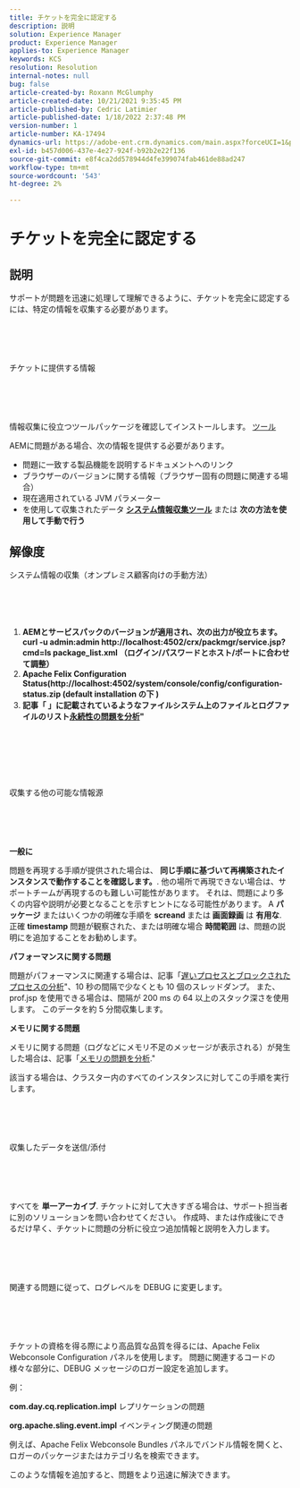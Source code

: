 ```yaml
---
title: チケットを完全に認定する
description: 説明
solution: Experience Manager
product: Experience Manager
applies-to: Experience Manager
keywords: KCS
resolution: Resolution
internal-notes: null
bug: false
article-created-by: Roxann McGlumphy
article-created-date: 10/21/2021 9:35:45 PM
article-published-by: Cedric Latimier
article-published-date: 1/18/2022 2:37:48 PM
version-number: 1
article-number: KA-17494
dynamics-url: https://adobe-ent.crm.dynamics.com/main.aspx?forceUCI=1&pagetype=entityrecord&etn=knowledgearticle&id=8e3243d7-b632-ec11-b6e5-000d3a5ba97a
exl-id: b457d006-437e-4e27-924f-b92b2e22f136
source-git-commit: e8f4ca2dd578944d4fe399074fab461de88ad247
workflow-type: tm+mt
source-wordcount: '543'
ht-degree: 2%

---
```


# チケットを完全に認定する

## 説明


サポートが問題を迅速に処理して理解できるように、チケットを完全に認定するには、特定の情報を収集する必要があります。
<br><br><br><br> <br><br>チケットに提供する情報<br><br><br><br> <br><br>
情報収集に役立つツールパッケージを確認してインストールします。 [ツール](https://helpx.adobe.com/experience-manager/kb/index/tools.html)

AEMに問題がある場合、次の情報を提供する必要があります。

- 問題に一致する製品機能を説明するドキュメントへのリンク
- ブラウザーのバージョンに関する情報（ブラウザー固有の問題に関連する場合）
- 現在適用されている JVM パラメーター
- を使用して収集されたデータ <b>[システム情報収集ツール](https://helpx.adobe.com/experience-manager/kb/support-info-collector.html)</b> または <b>次の方法を使用して手動で行う</b>



## 解像度

システム情報の収集（オンプレミス顧客向けの手動方法）<br><br><br><br> 
1. <b>AEMとサービスパックのバージョンが適用され、次の出力が役立ちます。 curl -u admin:admin http://localhost:4502/crx/packmgr/service.jsp?cmd=ls package_list.xml （ログイン/パスワードとホスト/ポートに合わせて調整）</b>
2. <b>Apache Felix Configuration Status(http://localhost:4502/system/console/config/configuration-status.zip (default installation の下 )</b>
3. <b>記事「 」に記載されているようなファイルシステム上のファイルとログファイルのリスト[永続性の問題を分析](https://helpx.adobe.com/experience-manager/kb/AnalyzePersistenceProblems.html)&quot;</b>

<br><br><br><br> <br><br>収集する他の可能な情報源<br><br><br><br> <br><br>
<b>一般に</b>

問題を再現する手順が提供された場合は、 <b>同じ手順に基づいて再構築されたインスタンスで動作することを確認します。</b>. 他の場所で再現できない場合は、サポートチームが再現するのも難しい可能性があります。 それは、問題により多くの内容や説明が必要となることを示すヒントになる可能性があります。
A <b>パッケージ</b> またはいくつかの明確な手順を <b>screand </b>または<b> 画面録画</b> は <b>有用な</b>. 正確 <b>timestamp</b> 問題が観察された、または明確な場合 <b>時間範囲</b> は、問題の説明にを追加することをお勧めします。

<b>パフォーマンスに関する問題</b>

問題がパフォーマンスに関連する場合は、記事「[遅いプロセスとブロックされたプロセスの分析](https://helpx.adobe.com/jp/experience-manager/kb/AnalyzeSlowAndBlockedProcesses.html)&quot;、10 秒の間隔で少なくとも 10 個のスレッドダンプ。 また、prof.jsp を使用できる場合は、間隔が 200 ms の 64 以上のスタック深さを使用します。 このデータを約 5 分間収集します。

<b>メモリに関する問題</b>

メモリに関する問題（ログなどにメモリ不足のメッセージが表示される）が発生した場合は、記事「[メモリの問題を分析](https://helpx.adobe.com/experience-manager/kb/AnalyzeMemoryProblems.html).&quot;

該当する場合は、クラスター内のすべてのインスタンスに対してこの手順を実行します。
<br><br><br><br> <br><br>収集したデータを送信/添付<br><br><br><br> <br><br>
すべてを <b>単一アーカイブ</b>. チケットに対して大きすぎる場合は、サポート担当者に別のソリューションを問い合わせてください。 作成時、または作成後にできるだけ早く、チケットに問題の分析に役立つ追加情報と説明を入力します。
<br><br><br><br> <br><br>関連する問題に従って、ログレベルを DEBUG に変更します。<br><br><br><br> <br><br>
チケットの資格を得る際により高品質な品質を得るには、Apache Felix Webconsole Configuration パネルを使用します。 問題に関連するコードの様々な部分に、DEBUG メッセージのロガー設定を追加します。

例：

<b>com.day.cq.replication.impl</b> レプリケーションの問題

<b>org.apache.sling.event.impl</b> イベンティング関連の問題

例えば、Apache Felix Webconsole Bundles パネルでバンドル情報を開くと、ロガーのパッケージまたはカテゴリ名を検索できます。

このような情報を追加すると、問題をより迅速に解決できます。
